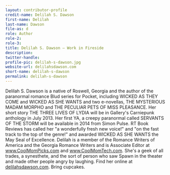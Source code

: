 ```yaml
---
layout: contributor-profile
credit-name: Delilah S. Dawson
first-name: Delilah
last-name: Dawson
file-as: d
role: Author
role-2:
role-3:
title: Delilah S. Dawson — Work in Fireside
description:
twitter-handle:
profile-pic: delilah-s-dawson.jpg
website-url: delilahsdawson.com
short-name: delilah-s-dawson
permalink: delilah-s-dawson
---
```


Delilah S. Dawson is a native of Roswell, Georgia and the author of the paranormal romance Blud series for Pocket, including WICKED AS THEY COME and WICKED AS SHE WANTS and two e-novellas, THE MYSTERIOUS MADAM MORPHO and THE PECULIAR PETS OF MISS PLEASANCE. Her short story THE THREE LIVES OF LYDIA will be in Gallery's Carniepunk anthology in July 2013. Her first YA, a creepy paranormal called SERVANTS OF THE STORM will be available in 2014 from Simon Pulse. RT Book Reviews has called her "a wonderfully fresh new voice!" and "on the fast track to the top of the genre!" and awarded WICKED AS SHE WANTS the May Seal of Excellence. Delilah is a member of the Romance Writers of America and the Georgia Romance Writers and is Associate Editor at www.CoolMomPicks.com and www.CoolMomTech.com. She's a geek of all trades, a synesthete, and the sort of person who saw Spawn in the theater and made other people angry by laughing. Find her online at [delilahsdawson.com](http://www.delilahsdawson.com). Bring cupcakes.
